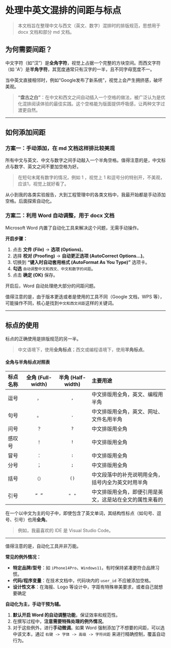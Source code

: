# 处理中英文混排的间距与标点

> 本文档旨在整理中文与西文（英文、数字）混排时的排版规范，思想用于 docx 文档和部分 md 文档。

## 为何需要间距？

中文字符（如“汉”）是**全角字符**，视觉上占据一个完整的方块空间。而西文字符（如 'A'）是**半角字符**，其宽度通常只有汉字的一半，且不同字母宽度不一。

当中英文直接相邻时，例如“Google发布了新系统”，视觉上会产生拥挤感，破坏美观。

> **“盘古之白”**：在中文和西文之间自动插入一个空格的做法，被广泛认为是优化混排阅读体验的最佳实践。这个空格能为版面提供呼吸感，让两种文字过渡更自然。

---

## 如何添加间距

### 方案一：手动添加，在 md 文档这样排比较美观

所有中文与英文、中文与数字之间手动敲入一个半角空格。值得注意的是，中文标点与数字、英文之间不要加空格为好。

> 在短句末尾有数字的情况，例如 1 ，视觉上 1 和逗号分的特别开，不美观，应该1，视觉上就好看了。

从小到我的各类实验报告，大到工程管理中的各类文档中，我最开始都是手动添加空格。后面探索自动化。

### 方案二：利用 Word 自动调整，用于 docx 文档

Microsoft Word 内置了自动化工具来解决这个问题，无需手动操作。

**开启步骤：**

1.  点击 **文件 (File)** -> **选项 (Options)**。
2.  选择 **校对 (Proofing)** -> **自动更正选项 (AutoCorrect Options...)**。
3.  切换到 **“键入时自动套用格式 (AutoFormat As You Type)”** 选项卡。
4.  **勾选** `自动调整中文和西文、中文和数字的间距`。
5.  点击 **确定 (OK)** 保存。

开启后，Word 自动处理绝大部分的间距问题。

值得注意的是，由于版本更迭或者是使用的工具不同（Google 文档，WPS 等），可能操作不同，核心是找到`中文和西文间距`这样的关键词。

---

## 标点的使用

标点的正确使用是排版规范的另一半。

> 中文语境下，使用**全角标点**；西文或编程语境下，使用**半角标点**。

#### 全角与半角标点对照表

| 标点名称 | 全角 (Full-width) | 半角 (Half-width) | 主要用途 |
| :--- | :---: | :---: | :--- |
| 逗号 | `，` | `,` | 中文排版用全角，英文、编程用半角 |
| 句号 | `。` | `.` | 中文排版用全角，英文、网址、文件名用半角 |
| 问号 | `？` | `?` | 中文排版用全角 |
| 感叹号 | `！` | `!` | 中文排版用全角 |
| 冒号 | `：` | `:` | 中文排版用全角 |
| 分号 | `；` | `;` | 中文排版用全角 |
| 括号 | `（）` | `()` | 中文段落中的补充说明用全角，括号内全为英文时用半角 |
| 引号 | `“ ”` | `" "` | 中文排版用全角，即便引用是英文，这是站在全文的属性来看的 |

在一个以中文为主的句子中，即使包含了英文单词，其结构性标点（如句号、逗号、引号）也用**全角**。

> 例如，我最喜欢的 IDE 是 Visual Studio Code。

---

值得注意的是，自动化工具并非万能。

**常见的例外情况：**

-   **特定品牌/型号**：如 `iPhone14Pro`、`Windows11`，有时保持紧凑更符合品牌习惯。
-   **代码/程序变量**：在技术文档中，代码块内的 `user_id` 不应被添加空格。
-   **设计性文本**：在海报、Logo 等设计中，字距有特殊审美要求，或者自己就想要确定

**自动化为主，手动干预为辅。**

1.  **默认开启 Word 的自动调整功能**，保证效率和规范性。
2.  在撰写过程中，**注意需要特殊处理的例外情况**。
3.  对于这些例外，进行**手动微调**。如果 Word 强制添加了不想要的间距，可以选中该文本，通过 `右键 -> 字体 -> 高级 -> 字符间距` 来进行精确控制，覆盖自动行为。
